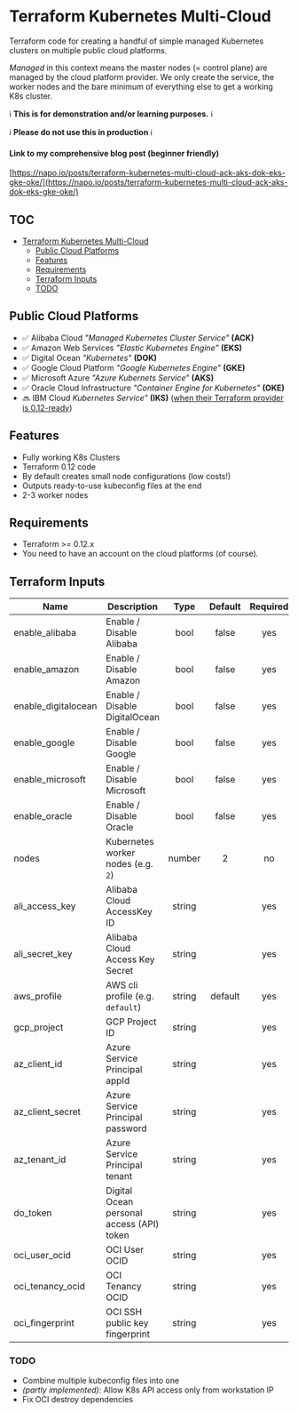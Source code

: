 # Terraform Kubernetes Multi-Cloud

Terraform code for creating a handful of simple managed Kubernetes clusters on multiple public cloud platforms.

_Managed_ in this context means the master nodes (= control plane) are managed by the cloud platform provider. We only create the service, the worker nodes and the bare minimum of everything else to get a working K8s cluster.


ℹ️ **This is for demonstration and/or learning purposes.** ℹ️

ℹ️ **Please do not use this in production** ℹ️

#### Link to my comprehensive blog post (beginner friendly)

[https://napo.io/posts/terraform-kubernetes-multi-cloud-ack-aks-dok-eks-gke-oke/](https://napo.io/posts/terraform-kubernetes-multi-cloud-ack-aks-dok-eks-gke-oke/)


## TOC

- [Terraform Kubernetes Multi-Cloud](#Terraform-Kubernetes-Multi-Cloud)
  - [Public Cloud Platforms](#Public-Cloud-Platforms)
  - [Features](#Features)
  - [Requirements](#Requirements)
  - [Terraform Inputs](#Terraform-Inputs)
  - [TODO](#TODO)


## Public Cloud Platforms

* ✅ Alibaba Cloud _"Managed Kubernetes Cluster Service"_ **(ACK)**
* ✅ Amazon Web Services _"Elastic Kubernetes Engine"_ **(EKS)**
* ✅ Digital Ocean _"Kubernetes"_ **(DOK)**
* ✅ Google Cloud Platform _"Google Kubernetes Engine"_ **(GKE)**
* ✅ Microsoft Azure _"Azure Kubernets Service"_ **(AKS)**
* ✅ Oracle Cloud Infrastructure _"Container Engine for Kubernetes"_ **(OKE)**
* 🔜 IBM Cloud _Kubernetes Service"_ **(IKS)** ([when their Terraform provider is 0.12-ready](https://github.com/IBM-Cloud/terraform-provider-ibm/pull/423))


## Features

* Fully working K8s Clusters
* Terraform 0.12 code
* By default creates small node configurations (low costs!)
* Outputs ready-to-use kubeconfig files at the end
* 2-3 worker nodes


## Requirements

* Terraform >= 0.12.x
* You need to have an account on the cloud platforms (of course).


## Terraform Inputs

| Name | Description | Type | Default | Required |
|------|-------------|:----:|:-----:|:-----:|
| enable_alibaba | Enable / Disable Alibaba | bool | false | yes |
| enable_amazon | Enable / Disable Amazon | bool | false | yes |
| enable_digitalocean | Enable / Disable DigitalOcean | bool | false | yes |
| enable_google | Enable / Disable Google | bool | false | yes |
| enable_microsoft | Enable / Disable Microsoft | bool | false | yes |
| enable_oracle | Enable / Disable Oracle | bool | false | yes |
| nodes | Kubernetes worker nodes (e.g. `2`) | number | 2 | no |
| ali_access_key | Alibaba Cloud AccessKey ID | string |  | yes |
| ali_secret_key | Alibaba Cloud Access Key Secret | string |  | yes |
| aws_profile | AWS cli profile (e.g. `default`) | string | default | yes |
| gcp_project | GCP Project ID | string |  | yes |
| az_client_id | Azure Service Principal appId | string |  | yes |
| az_client_secret | Azure Service Principal password | string |  | yes |
| az_tenant_id | Azure Service Principal tenant | string |  | yes |
| do_token | Digital Ocean personal access (API) token | string |  | yes |
| oci_user_ocid | OCI User OCID | string |  | yes |
| oci_tenancy_ocid | OCI Tenancy OCID | string |  | yes |
| oci_fingerprint | OCI SSH public key fingerprint | string |  | yes |


### TODO

* Combine multiple kubeconfig files into one
* _(partly implemented):_ Allow K8s API access only from workstation IP 
* Fix OCI destroy dependencies
